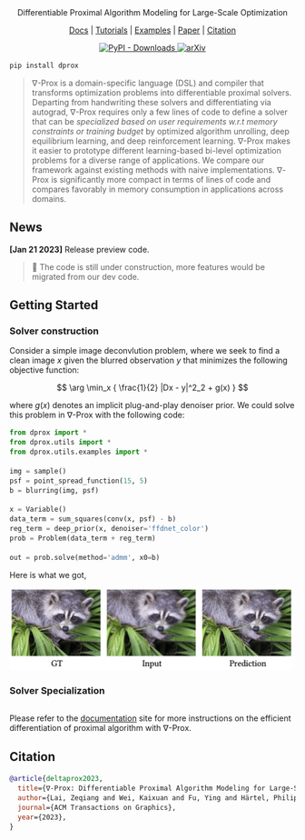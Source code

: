 <p align="center">
<a href="https://deltaprox.readthedocs.io/"><img src="https://user-images.githubusercontent.com/26198430/229363778-a546ffce-b43d-4f4a-9869-629208f050cc.svg" alt="" width="30%"></a> &ensp; 
</p>

<p align="center">
Differentiable Proximal Algorithm Modeling for Large-Scale Optimization
</p>

<p align="center">
<a href="https://deltaprox.readthedocs.io/">Docs</a> |
<a href="https://github.com/Zeqiang-Lai/DeltaProx/tree/master/tutorials">Tutorials</a> |
<a href="https://github.com/Zeqiang-Lai/DeltaProx/tree/master/examples">Examples</a> |
<a href="#">Paper</a> |
<a href="https://github.com/Zeqiang-Lai/DeltaProx#citation">Citation</a> 
</p>

<p align="center">
    <a href="[https://github.com/PanQiWei/AutoGPTQ/releases](https://pypi.org/project/dprox/)">
        <img alt="PyPI - Downloads" src="https://img.shields.io/pypi/v/dprox">
    </a>
    <a href="[https://pypi.org/project/auto-gptq/](https://arxiv.org/abs/2207.02849)">
        <img alt="arXiv" src="https://img.shields.io/badge/arXiv-2207.02489-b31b1b.svg">
    </a>
</p>

<!-- <a href="https://pypi.org/project/dprox/">![Version](https://img.shields.io/pypi/v/dprox)</a> -->
<!-- <a href="https://arxiv.org/abs/2207.02849">![arXiv](https://img.shields.io/badge/arXiv-2207.02489-b31b1b.svg)</a> -->

```bash
pip install dprox
```

> $\nabla$-Prox is a domain-specific language (DSL) and compiler that transforms optimization problems into differentiable proximal solvers. Departing from handwriting these solvers and differentiating via autograd, $\nabla$-Prox requires only a few lines of code to define a solver that can be *specialized based on user requirements w.r.t memory constraints or training budget* by optimized algorithm unrolling, deep equilibrium learning, and deep reinforcement learning. $\nabla$-Prox makes it easier to prototype different learning-based bi-level optimization problems for a diverse range of applications. We compare our framework against existing methods with naive implementations. $\nabla$-Prox is significantly more compact in terms of lines of code and compares favorably in memory consumption in applications across domains.

## News
 
**[Jan 21 2023]**  Release preview code.

> 🚧 The code is still under construction, more features would be migrated from our dev code.

## Getting Started

### Solver construction

Consider a simple image deconvlution problem, where we seek to find a clean image $x$ given the blurred observation $y$ that minimizes the following objective function:

$$
\arg \min_x { \frac{1}{2} |Dx - y|^2_2 + g(x) }
$$

where $g(x)$ denotes an implicit plug-and-play denoiser prior. We could solve this problem in ∇-Prox with the following code: 

```python
from dprox import *
from dprox.utils import *
from dprox.utils.examples import *

img = sample()
psf = point_spread_function(15, 5)
b = blurring(img, psf)

x = Variable()
data_term = sum_squares(conv(x, psf) - b)
reg_term = deep_prior(x, denoiser='ffdnet_color')
prob = Problem(data_term + reg_term)

out = prob.solve(method='admm', x0=b)
```

Here is what we got,

<img src="docs/source/_static/example_deconv.png" width="500" />

### Solver Specialization

```python

```


Please refer to the [documentation]() site for more instructions on the efficient differentiation of proximal algorithm with ∇-Prox.

## Citation

```bibtex
@article{deltaprox2023,
  title={∇-Prox: Differentiable Proximal Algorithm Modeling for Large-Scale Optimization},
  author={Lai, Zeqiang and Wei, Kaixuan and Fu, Ying and Härtel, Philipp and Heide, Felix},
  journal={ACM Transactions on Graphics},
  year={2023},
}
```
